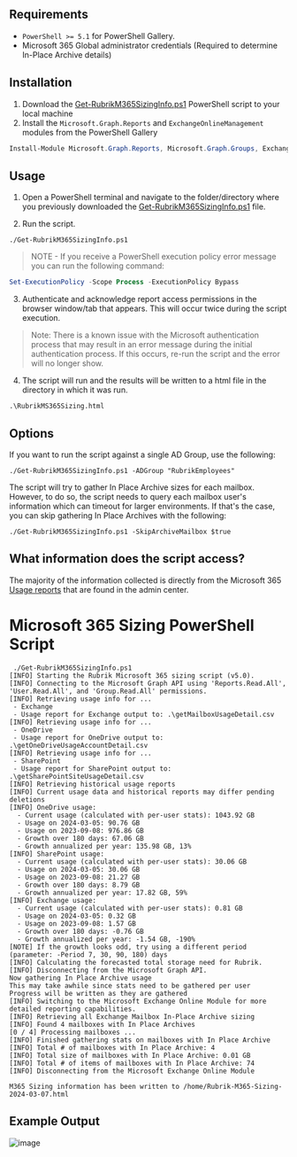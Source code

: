 ## Requirements

* `PowerShell >= 5.1` for PowerShell Gallery.
* Microsoft 365 Global administrator credentials (Required to determine In-Place Archive details)


## Installation

1. Download the [Get-RubrikM365SizingInfo.ps1](https://github.com/rubrikinc/microsoft-365-sizing/archive/refs/heads/main.zip) PowerShell script to your local machine
2. Install the `Microsoft.Graph.Reports` and `ExchangeOnlineManagement` modules from the PowerShell Gallery

```powershell
Install-Module Microsoft.Graph.Reports, Microsoft.Graph.Groups, ExchangeOnlineManagement
```

## Usage

1. Open a PowerShell terminal and navigate to the folder/directory where you previously downloaded the [Get-RubrikM365SizingInfo.ps1](https://github.com/rubrikinc/microsoft-365-sizing/blob/main/Get-RubrikM365SizingInfo.ps1) file.

2. Run the script.

```
./Get-RubrikM365SizingInfo.ps1
```

> NOTE - If you receive a PowerShell execution policy error message you can run the following command:

```powershell
Set-ExecutionPolicy -Scope Process -ExecutionPolicy Bypass
```

3. Authenticate and acknowledge report access permissions in the browser window/tab that appears. This will occur twice during the script execution.

> Note: There is a known issue with the Microsoft authentication process that may result in an error message during the initial authentication process. If this occurs, re-run the script and the error will no longer show.

4. The script will run and the results will be written to a html file in the directory in which it was run.

```
.\RubrikMS365Sizing.html
```

## Options

If you want to run the script against a single AD Group, use the following:
```
./Get-RubrikM365SizingInfo.ps1 -ADGroup "RubrikEmployees"
```

The script will try to gather In Place Archive sizes for each mailbox. However, to do so, the script needs to query each mailbox user's information which can timeout for larger environments. If that's the case, you can skip gathering In Place Archives with the following:
```
./Get-RubrikM365SizingInfo.ps1 -SkipArchiveMailbox $true
```



## What information does the script access?

The majority of the information collected is directly from the Microsoft 365 [Usage reports](https://docs.microsoft.com/en-us/microsoft-365/admin/activity-reports/activity-reports?view=o365-worldwide) that are found in the admin center.



# Microsoft 365 Sizing PowerShell Script


```
 ./Get-RubrikM365SizingInfo.ps1
[INFO] Starting the Rubrik Microsoft 365 sizing script (v5.0).
[INFO] Connecting to the Microsoft Graph API using 'Reports.Read.All', 'User.Read.All', and 'Group.Read.All' permissions.
[INFO] Retrieving usage info for ...
 - Exchange
 - Usage report for Exchange output to: .\getMailboxUsageDetail.csv
[INFO] Retrieving usage info for ...
 - OneDrive
 - Usage report for OneDrive output to: .\getOneDriveUsageAccountDetail.csv
[INFO] Retrieving usage info for ...
 - SharePoint
 - Usage report for SharePoint output to: .\getSharePointSiteUsageDetail.csv
[INFO] Retrieving historical usage reports
[INFO] Current usage data and historical reports may differ pending deletions
[INFO] OneDrive usage:
  - Current usage (calculated with per-user stats): 1043.92 GB
  - Usage on 2024-03-05: 90.76 GB
  - Usage on 2023-09-08: 976.86 GB
  - Growth over 180 days: 67.06 GB
  - Growth annualized per year: 135.98 GB, 13%
[INFO] SharePoint usage:
  - Current usage (calculated with per-user stats): 30.06 GB
  - Usage on 2024-03-05: 30.06 GB
  - Usage on 2023-09-08: 21.27 GB
  - Growth over 180 days: 8.79 GB
  - Growth annualized per year: 17.82 GB, 59%
[INFO] Exchange usage:
  - Current usage (calculated with per-user stats): 0.81 GB
  - Usage on 2024-03-05: 0.32 GB
  - Usage on 2023-09-08: 1.57 GB
  - Growth over 180 days: -0.76 GB
  - Growth annualized per year: -1.54 GB, -190%
[NOTE] If the growth looks odd, try using a different period (parameter: -Period 7, 30, 90, 180) days
[INFO] Calculating the forecasted total storage need for Rubrik.
[INFO] Disconnecting from the Microsoft Graph API.
Now gathering In Place Archive usage
This may take awhile since stats need to be gathered per user
Progress will be written as they are gathered
[INFO] Switching to the Microsoft Exchange Online Module for more detailed reporting capabilities.
[INFO] Retrieving all Exchange Mailbox In-Place Archive sizing
[INFO] Found 4 mailboxes with In Place Archives
[0 / 4] Processing mailboxes ...
[INFO] Finished gathering stats on mailboxes with In Place Archive
[INFO] Total # of mailboxes with In Place Archive: 4
[INFO] Total size of mailboxes with In Place Archive: 0.01 GB
[INFO] Total # of items of mailboxes with In Place Archive: 74
[INFO] Disconnecting from the Microsoft Exchange Online Module

M365 Sizing information has been written to /home/Rubrik-M365-Sizing-2024-03-07.html

```


## Example Output

![image](https://user-images.githubusercontent.com/51362633/190453033-94379a84-8678-4592-9d9b-2b1dad96a521.png)




